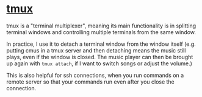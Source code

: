 # [tmux](https://github.com/tmux/tmux/wiki)

tmux is a "terminal multiplexer", meaning its main functionality is in splitting
terminal windows and controlling multiple terminals from the same window.

In practice, I use it to detach a terminal window from the window itself
(e.g. putting cmus in a tmux server and then detaching means the music still
plays, even if the window is closed. The music player can then be brought up
again with `tmux attach`, if I want to switch songs or adjust the volume.)

This is also helpful for ssh connections, when you run commands on a
remote server so that your commands run even after you close the connection. 

